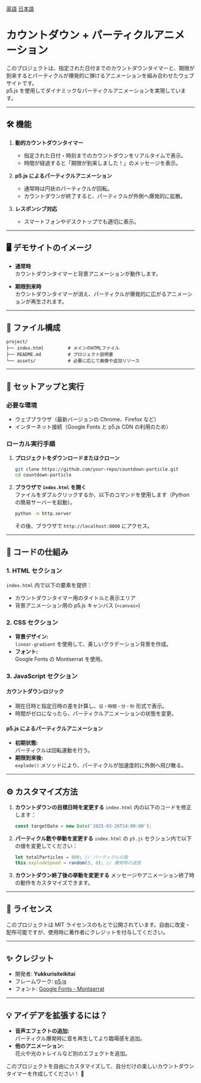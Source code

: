 [英語](https://github.com/Yukkurisiteikitai/Stylish_timer/blob/main/docs/README-en.md)
[日本語](https://github.com/Yukkurisiteikitai/Stylish_timer/blob/main/docs/README-ja.md)

# カウントダウン + パーティクルアニメーション

このプロジェクトは、指定された日付までのカウントダウンタイマーと、期限が到来するとパーティクルが爆発的に弾けるアニメーションを組み合わせたウェブサイトです。  
p5.js を使用してダイナミックなパーティクルアニメーションを実現しています。

---

## 🛠️ 機能

1. **動的カウントダウンタイマー**
   - 指定された日付・時刻までのカウントダウンをリアルタイムで表示。
   - 時間が経過すると「期限が到来しました！」のメッセージを表示。

2. **p5.js によるパーティクルアニメーション**
   - 通常時は円状のパーティクルが回転。
   - カウントダウンが終了すると、パーティクルが外側へ爆発的に拡散。

3. **レスポンシブ対応**
   - スマートフォンやデスクトップでも適切に表示。

---

## 🖥️ デモサイトのイメージ

- **通常時**  
カウントダウンタイマーと背景アニメーションが動作します。

- **期限到来時**  
カウントダウンタイマーが消え、パーティクルが爆発的に広がるアニメーションが再生されます。

---

## 📁 ファイル構成

```
project/
├── index.html         # メインのHTMLファイル
├── README.md          # プロジェクト説明書
└── assets/            # 必要に応じて画像や追加リソース
```

---

## 🚀 セットアップと実行

### 必要な環境
- ウェブブラウザ（最新バージョンの Chrome、Firefox など）
- インターネット接続（Google Fonts と p5.js CDN の利用のため）

### ローカル実行手順
1. **プロジェクトをダウンロードまたはクローン**  
   ```bash
   git clone https://github.com/your-repo/countdown-particle.git
   cd countdown-particle
   ```

2. **ブラウザで `index.html` を開く**  
   ファイルをダブルクリックするか、以下のコマンドを使用します（Python の簡易サーバーを起動）。  
   ```bash
   python -m http.server
   ```
   その後、ブラウザで `http://localhost:8000` にアクセス。

---

## 🧰 コードの仕組み

### 1. **HTML セクション**
`index.html` 内で以下の要素を提供：
- カウントダウンタイマー用のタイトルと表示エリア
- 背景アニメーション用の p5.js キャンバス (`<canvas>`)

### 2. **CSS セクション**
- **背景デザイン:**  
  `linear-gradient` を使用して、美しいグラデーション背景を作成。
- **フォント:**  
  Google Fonts の Montserrat を使用。

### 3. **JavaScript セクション**
#### カウントダウンロジック
- 現在日時と指定日時の差を計算し、`日・時間・分・秒` 形式で表示。
- 時間がゼロになったら、パーティクルアニメーションの状態を変更。

#### p5.js によるパーティクルアニメーション
- **初期状態:**  
  パーティクルは回転運動を行う。
- **期限到来後:**  
  `explode()` メソッドにより、パーティクルが加速度的に外側へ飛び散る。

---

## ⚙️ カスタマイズ方法

1. **カウントダウンの目標日時を変更する**
   `index.html` 内の以下のコードを修正します：
   ```javascript
   const targetDate = new Date('2025-03-26T14:00:00');
   ```

2. **パーティクル数や挙動を変更する**
   `index.html` の `p5.js` セクション内で以下の値を変更してください：
   ```javascript
   let totalParticles = 800; // パーティクルの数
   this.explodeSpeed = random(3, 8); // 爆発時の速度
   ```

3. **カウントダウン終了後の挙動を変更する**
   メッセージやアニメーション終了時の動作をカスタマイズできます。

---

## 📜 ライセンス

このプロジェクトは MIT ライセンスのもとで公開されています。自由に改変・配布可能ですが、使用時に著作者にクレジットを付与してください。

---

## ✨ クレジット

- 開発者: **Yukkurisiteikitai**
- フレームワーク: [p5.js](https://p5js.org/)
- フォント: [Google Fonts - Montserrat](https://fonts.google.com/specimen/Montserrat)

---

## 💡 アイデアを拡張するには？

- **音声エフェクトの追加:**  
  パーティクル爆発時に音を再生してより臨場感を追加。
- **他のアニメーション:**  
  花火や光のトレイルなど別のエフェクトを追加。

このプロジェクトを自由にカスタマイズして、自分だけの楽しいカウントダウンタイマーを作成してください！ 🎉


